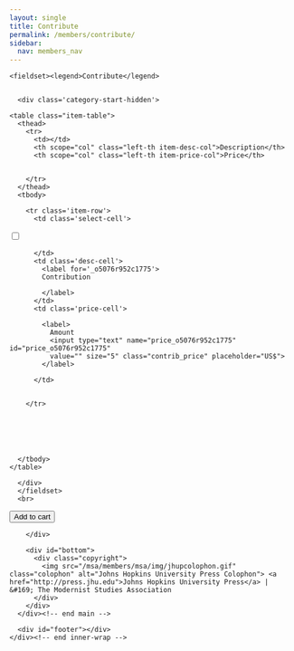 ```yaml
---
layout: single
title: Contribute
permalink: /members/contribute/
sidebar:
  nav: members_nav
---
```


<!DOCTYPE html>

<html lang="en">
<head>
  <meta name="generator" content="HTML Tidy for Linux (vers 25 March 2009), see www.w3.org">
  <meta charset="utf-8">
  <meta http-equiv="Content-Type" content="text/html; charset=us-ascii">

  <title>MSA Membership - Contributions</title>
  <link rel="stylesheet" href="/msa/tree/gh-pages/_sass/minimal-mistakes/msa-style.css" type="text/css">
  <link rel="stylesheet" href="/msa/tree/gh-pages/_sass/minimal-mistakes/jhup-style.css" type="text/css">
  <link href="/msa/tree/gh-pages/_sass/minimal-mistakes/SpryMenuBarHorizontal.css" rel="stylesheet" type="text/css">
  <link href="/msa/members/msa/img/msa-favicon.png" rel= "shortcut icon" type="image/gif" />

</head>

<body>


<!-- <h1>Modernist Studies Association</h1> -->
<main id="maincontent">




<form method="post" action="/msa/members/add-to-cart">
  

  
  

    <fieldset><legend>Contribute</legend>
  
  
      <div class='category-start-hidden'>
      
<div class='category-list'>
  
    
    
    
      
      
    

  <div class='category-item'>
    

    

    <table class="item-table">
      <thead>
        <tr>
          <td></td>
          <th scope="col" class="left-th item-desc-col">Description</th>
          <th scope="col" class="left-th item-price-col">Price</th>
          
          
        </tr>
      </thead>
      <tbody>
        
        <tr class='item-row'>
          <td class='select-cell'>
            
              
                
  
  
    
    
  
  <input type='checkbox' name='item-key' value='o5076r952c1775' 
    id='_o5076r952c1775'>

              
            
          </td>
          <td class='desc-cell'>
            <label for='_o5076r952c1775'>
            Contribution
            
            </label>
          </td>
          <td class='price-cell'>
          
            <label>
              Amount
              <input type="text" name="price_o5076r952c1775" id="price_o5076r952c1775"
              value="" size="5" class="contrib_price" placeholder="US$">
            </label>
          
          </td>
          
          
        </tr>

        
          
          
        
        
      </tbody>
    </table>

  </div>
  
</div>

      </div>
      </fieldset>
      <br>


  <button type="submit">Add to cart</button>
  <input name="csrf_token" value="{SSHA}0wf9CsRRED0LbbyCGh6lUTGBj1IVLBbb" type="hidden">
</form>

</main>
<script type="text/javascript" src="/msa/members/js/jquery.js"> </script>
<script type="text/javascript" src="/msa/members/js/jquery.doubleScroll.js"></script>
<script type="text/javascript" src="/msa/members/js/jhup.js"> </script>





        </div>

        <div id="bottom">
          <div class="copyright">
            <img src="/msa/members/msa/img/jhupcolophon.gif" class="colophon" alt="Johns Hopkins University Press Colophon"> <a href="http://press.jhu.edu">Johns Hopkins University Press</a> | &#169; The Modernist Studies Association
          </div>
        </div>
      </div><!-- end main -->

      <div id="footer"></div>
    </div><!-- end inner-wrap -->
  </div><!-- end wrap -->

<script async src="https://www.googletagmanager.com/gtag/js?id=UA-122948754-11"></script>
<script async src="/msa/members/js/msa-analytics.js"></script>

<script type="text/javascript" defer>
(function(d, src, c) { var t=d.scripts[d.scripts.length - 1],s=d.createElement('script');s.id='la_x2s6df8d';s.async=true;s.src=src;s.onload=s.onreadystatechange=function(){var rs=this.readyState;if(rs&&(rs!='complete')&&(rs!='loaded')){return;}c(this);};t.parentElement.insertBefore(s,t.nextSibling);})(document,
'https://jhup.ladesk.com/scripts/track.js',
function(e){ LiveAgent.createButton('uyox0una', e); });
</script>

</body>
</html>
